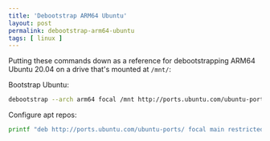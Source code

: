 ```yaml
---
title: 'Debootstrap ARM64 Ubuntu'
layout: post
permalink: debootstrap-arm64-ubuntu
tags: [ linux ]
---
```


Putting these commands down as a reference for debootstrapping ARM64 Ubuntu 20.04 on a drive that's mounted at `/mnt/`:

Bootstrap Ubuntu:

```bash
debootstrap --arch arm64 focal /mnt http://ports.ubuntu.com/ubuntu-ports
```

Configure apt repos:

```bash
printf "deb http://ports.ubuntu.com/ubuntu-ports/ focal main restricted\ndeb http://ports.ubuntu.com/ubuntu-ports/ focal multiverse\ndeb http://ports.ubuntu.com/ubuntu-ports/ focal universe\ndeb http://ports.ubuntu.com/ubuntu-ports/ focal-backports main restricted universe multiverse\ndeb http://ports.ubuntu.com/ubuntu-ports/ focal-security main restricted\ndeb http://ports.ubuntu.com/ubuntu-ports/ focal-security multiverse\ndeb http://ports.ubuntu.com/ubuntu-ports/ focal-security universe\ndeb http://ports.ubuntu.com/ubuntu-ports/ focal-updates main restricted\ndeb http://ports.ubuntu.com/ubuntu-ports/ focal-updates multiverse\ndeb http://ports.ubuntu.com/ubuntu-ports/ focal-updates universe" > /mnt/etc/apt/sources.list
```
